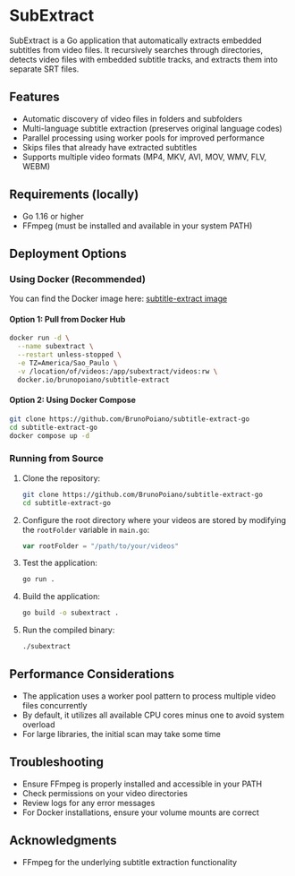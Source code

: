 # SubExtract

SubExtract is a Go application that automatically extracts embedded subtitles from video files. It recursively searches through directories, detects video files with embedded subtitle tracks, and extracts them into separate SRT files.

## Features

- Automatic discovery of video files in folders and subfolders
- Multi-language subtitle extraction (preserves original language codes)
- Parallel processing using worker pools for improved performance
- Skips files that already have extracted subtitles
- Supports multiple video formats (MP4, MKV, AVI, MOV, WMV, FLV, WEBM)

## Requirements (locally)

- Go 1.16 or higher
- FFmpeg (must be installed and available in your system PATH)

## Deployment Options

### Using Docker (Recommended)
You can find the Docker image here: [subtitle-extract image](https://hub.docker.com/r/brunopoiano/subtitle-extract)

#### Option 1: Pull from Docker Hub
```bash
docker run -d \
  --name subextract \
  --restart unless-stopped \
  -e TZ=America/Sao_Paulo \
  -v /location/of/videos:/app/subextract/videos:rw \
  docker.io/brunopoiano/subtitle-extract
```

#### Option 2: Using Docker Compose
```bash
git clone https://github.com/BrunoPoiano/subtitle-extract-go
cd subtitle-extract-go
docker compose up -d
```

### Running from Source

1. Clone the repository:
   ```bash
   git clone https://github.com/BrunoPoiano/subtitle-extract-go
   cd subtitle-extract-go
   ```

2. Configure the root directory where your videos are stored by modifying the `rootFolder` variable in `main.go`:
   ```go
   var rootFolder = "/path/to/your/videos"
   ```

3. Test the application:
   ```bash
   go run .
   ```

4. Build the application:
   ```bash
   go build -o subextract .
   ```

5. Run the compiled binary:
   ```bash
   ./subextract
   ```


## Performance Considerations

- The application uses a worker pool pattern to process multiple video files concurrently
- By default, it utilizes all available CPU cores minus one to avoid system overload
- For large libraries, the initial scan may take some time

## Troubleshooting

- Ensure FFmpeg is properly installed and accessible in your PATH
- Check permissions on your video directories
- Review logs for any error messages
- For Docker installations, ensure your volume mounts are correct

## Acknowledgments

- FFmpeg for the underlying subtitle extraction functionality
